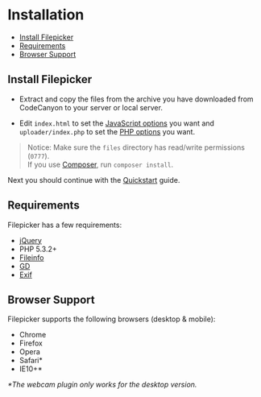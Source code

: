 # Installation

- [Install Filepicker](#install-filepicker)
- [Requirements](#requirements)
- [Browser Support](#browser-support)

## Install Filepicker

- Extract and copy the files from the archive you have downloaded from CodeCanyon to your server or local server.

- Edit `index.html` to set the [JavaScript options](configjs.md) you want and `uploader/index.php` to set the [PHP options](configphp.md) you want.

> Notice: Make sure the `files` directory has read/write permissions (`0777`). <br>
> If you use [Composer](https://getcomposer.org/), run `composer install`.

Next you should continue with the [Quickstart](quick.md) guide.

## Requirements

Filepicker has a few requirements:

- [jQuery](https://jquery.com/)
- PHP 5.3.2+
- [Fileinfo](https://php.net/manual/ro/book.fileinfo.php)
- [GD](http://php.net/manual/en/book.image.php)
- [Exif](http://php.net/manual/en/book.exif.php) 

## Browser Support

Filepicker supports the following browsers (desktop & mobile):

- Chrome
- Firefox
- Opera
- Safari*
- IE10+*

_*The webcam plugin only works for the desktop version._ 
